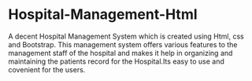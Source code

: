 # Hospital-Management-Html
A decent Hospital Management System which is created using Html, css and Bootstrap.
This management system offers various features to the management staff of the hospital and makes it help in organizing and maintaining the patients record for the Hospital.Its easy to use and covenient for the users.
